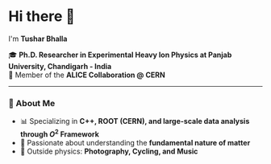 # Hi there 👋

I'm **Tushar Bhalla**  

🎓 **Ph.D. Researcher in Experimental Heavy Ion Physics at Panjab University, Chandigarh - India**  
🔬 Member of the **ALICE Collaboration @ CERN**  

---

### 🚀 About Me
- 📊 Specializing in **C++, ROOT (CERN), and large-scale data analysis through $O^2$ Framework**  
- 🌌 Passionate about understanding the **fundamental nature of matter**  
- 📸 Outside physics: **Photography, Cycling, and Music**  

<!--
**zeptotera/zeptotera** is a ✨ _special_ ✨ repository because its `README.md` (this file) appears on your GitHub profile.

Here are some ideas to get you started:

- 🔭 I’m currently working on ...
- 🌱 I’m currently learning ...
- 👯 I’m looking to collaborate on ...
- 🤔 I’m looking for help with ...
- 💬 Ask me about ...
- 📫 How to reach me: ...
- 😄 Pronouns: ...
- ⚡ Fun fact: ...
-->
